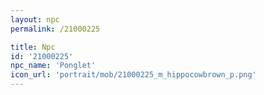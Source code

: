 ```yaml
---
layout: npc
permalink: /21000225

title: Npc
id: '21000225'
npc_name: 'Ponglet'
icon_url: 'portrait/mob/21000225_m_hippocowbrown_p.png'
---
```

